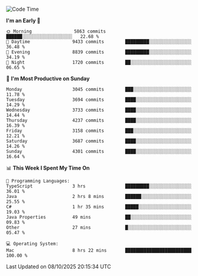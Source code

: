<!--START_SECTION:waka-->
![Code Time](http://img.shields.io/badge/Code%20Time-5%2C420%20hrs%2050%20mins-blue)

**I'm an Early 🐤** 

```text
🌞 Morning                5863 commits        ██████░░░░░░░░░░░░░░░░░░░   22.68 % 
🌆 Daytime                9433 commits        █████████░░░░░░░░░░░░░░░░   36.48 % 
🌃 Evening                8839 commits        █████████░░░░░░░░░░░░░░░░   34.19 % 
🌙 Night                  1720 commits        ██░░░░░░░░░░░░░░░░░░░░░░░   06.65 % 
```
📅 **I'm Most Productive on Sunday** 

```text
Monday                   3045 commits        ███░░░░░░░░░░░░░░░░░░░░░░   11.78 % 
Tuesday                  3694 commits        ████░░░░░░░░░░░░░░░░░░░░░   14.29 % 
Wednesday                3733 commits        ████░░░░░░░░░░░░░░░░░░░░░   14.44 % 
Thursday                 4237 commits        ████░░░░░░░░░░░░░░░░░░░░░   16.39 % 
Friday                   3158 commits        ███░░░░░░░░░░░░░░░░░░░░░░   12.21 % 
Saturday                 3687 commits        ████░░░░░░░░░░░░░░░░░░░░░   14.26 % 
Sunday                   4301 commits        ████░░░░░░░░░░░░░░░░░░░░░   16.64 % 
```


📊 **This Week I Spent My Time On** 

```text
💬 Programming Languages: 
TypeScript               3 hrs               █████████░░░░░░░░░░░░░░░░   36.01 % 
Java                     2 hrs 8 mins        ██████░░░░░░░░░░░░░░░░░░░   25.55 % 
C#                       1 hr 35 mins        █████░░░░░░░░░░░░░░░░░░░░   19.03 % 
Java Properties          49 mins             ██░░░░░░░░░░░░░░░░░░░░░░░   09.83 % 
Other                    27 mins             █░░░░░░░░░░░░░░░░░░░░░░░░   05.47 % 

💻 Operating System: 
Mac                      8 hrs 22 mins       █████████████████████████   100.00 % 
```


 Last Updated on 08/10/2025 20:15:34 UTC
<!--END_SECTION:waka-->
